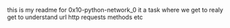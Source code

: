 this is my readme for 0x10-python-network_0 it a task where we get to realy get to understand url http requests methods etc
